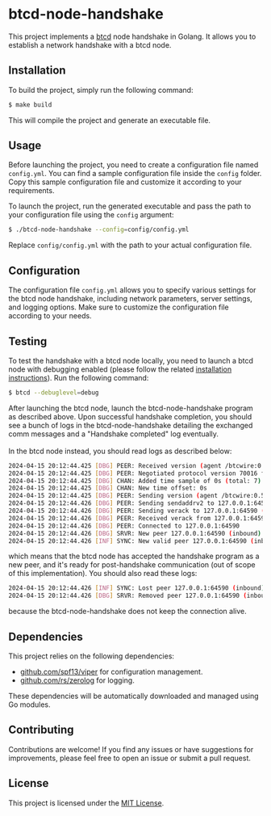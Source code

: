 # btcd-node-handshake

This project implements a [btcd](https://github.com/btcsuite/btcd) node handshake in Golang. It allows you to establish a network handshake with a btcd node.

## Installation

To build the project, simply run the following command:

```bash
$ make build
```

This will compile the project and generate an executable file.

## Usage

Before launching the project, you need to create a configuration file named `config.yml`. You can find a sample configuration file inside the `config` folder. Copy this sample configuration file and customize it according to your requirements.

To launch the project, run the generated executable and pass the path to your configuration file using the `config` argument:

```bash
$ ./btcd-node-handshake --config=config/config.yml
```


Replace `config/config.yml` with the path to your actual configuration file.

## Configuration

The configuration file `config.yml` allows you to specify various settings for the btcd node handshake, including network parameters, server settings, and logging options. Make sure to customize the configuration file according to your needs.

## Testing

To test the handshake with a btcd node locally, you need to launch a btcd node with debugging enabled (please follow the related [installation instructions](https://github.com/btcsuite/btcd?tab=readme-ov-file#installation)). Run the following command:

```bash
$ btcd --debuglevel=debug
```

After launching the btcd node, launch the btcd-node-handshake program as described above. Upon successful handshake completion, you should see
a bunch of logs in the btcd-node-handshake detailing the exchanged comm messages and a "Handshake completed" log eventually.
<br/><br/>
In the btcd node instead, you should read logs as described below:

```bash
2024-04-15 20:12:44.425 [DBG] PEER: Received version (agent /btcwire:0.5.0/, pver 70016, block 212672) from 127.0.0.1:64590 (inbound)
2024-04-15 20:12:44.425 [DBG] PEER: Negotiated protocol version 70016 for peer 127.0.0.1:64590 (inbound)
2024-04-15 20:12:44.425 [DBG] CHAN: Added time sample of 0s (total: 7)
2024-04-15 20:12:44.425 [DBG] CHAN: New time offset: 0s
2024-04-15 20:12:44.425 [DBG] PEER: Sending version (agent /btcwire:0.5.0/btcd:0.24.2/, pver 70016, block 11111) to 127.0.0.1:64590 (inbound)
2024-04-15 20:12:44.426 [DBG] PEER: Sending sendaddrv2 to 127.0.0.1:64590 (inbound)
2024-04-15 20:12:44.426 [DBG] PEER: Sending verack to 127.0.0.1:64590 (inbound)
2024-04-15 20:12:44.426 [DBG] PEER: Received verack from 127.0.0.1:64590 (inbound)
2024-04-15 20:12:44.426 [DBG] PEER: Connected to 127.0.0.1:64590
2024-04-15 20:12:44.426 [DBG] SRVR: New peer 127.0.0.1:64590 (inbound)
2024-04-15 20:12:44.426 [INF] SYNC: New valid peer 127.0.0.1:64590 (inbound) (/btcwire:0.5.0/)
```
which means that the btcd node has accepted the handshake program as a new peer, and it's ready for post-handshake communication (out of scope of this implementation).
You should also read these logs:

```bash
2024-04-15 20:12:44.426 [INF] SYNC: Lost peer 127.0.0.1:64590 (inbound)
2024-04-15 20:12:44.426 [DBG] SRVR: Removed peer 127.0.0.1:64590 (inbound)
```
because the btcd-node-handshake does not keep the connection alive.

## Dependencies

This project relies on the following dependencies:

- [github.com/spf13/viper](https://github.com/spf13/viper) for configuration management.
- [github.com/rs/zerolog](https://github.com/rs/zerolog) for logging.

These dependencies will be automatically downloaded and managed using Go modules.

## Contributing

Contributions are welcome! If you find any issues or have suggestions for improvements, please feel free to open an issue or submit a pull request.

## License

This project is licensed under the [MIT License](LICENSE).
